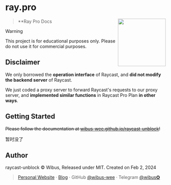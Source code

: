 # ray.pro

<img align="right" src="./.github/icon.png" height="150">

> **Ray Pro Docs

> [!WARNING]
> This project is for educational purposes only.
> Please do not use it for commercial purposes.

## Disclaimer

We only borrowed the **operation interface** of Raycast, and **did not modify the backend server** of Raycast.

We just coded a proxy server to forward Raycast's requests to our proxy server, and **implemented similar functions** in Raycast Pro Plan **in other ways**.

## Getting Started

~~Please follow the documentation at [wibus-wee.github.io/raycast-unblock](https://wibus-wee.github.io/raycast-unblock/)!~~

暂时没了


## Author

raycast-unblock © Wibus, Released under MIT. Created on Feb 2, 2024

> [Personal Website](http://wibus.ren/) · [Blog](https://blog.wibus.ren/) · GitHub [@wibus-wee](https://github.com/wibus-wee/) · Telegram [@wibus✪](https://t.me/wibus_wee)
